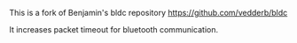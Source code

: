 This is a fork of Benjamin's bldc repository https://github.com/vedderb/bldc

It increases packet timeout for bluetooth communication.
